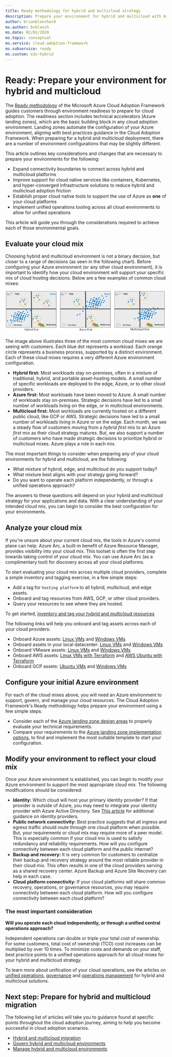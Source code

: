 ```yaml
---
title: Ready methodology for hybrid and multicloud strategy
description: Prepare your environment for hybrid and multicloud with Azure landing zones
author: brianblanchard
ms.author: brblanch
ms.date: 02/01/2020
ms.topic: conceptual
ms.service: cloud-adoption-framework
ms.subservice: ready
ms.custom: e2e-hybrid
---
```


# Ready: Prepare your environment for hybrid and multicloud

The [Ready methodology](../../ready/index.md) of the Microsoft Azure Cloud Adoption Framework guides customers through environment readiness to prepare for cloud adoption. The readiness section includes technical accelerators (Azure landing zones), which are the basic building block in any cloud adoption environment. Landing zones automate the configuration of your Azure environment, aligning with best practices guidance in the Cloud Adoption Framework. When preparing for a hybrid and multicloud deployment, there are a number of environment configurations that may be slightly different.

This article outlines key considerations and changes that are necessary to prepare your environments for the following:

- Expand connectivity boundaries to connect across hybrid and multicloud platforms
- Improve support for cloud native services like containers, Kubernetes, and hyper-converged infrastructure solutions to reduce hybrid and multicloud adoption friction
- Establish proper cloud native tools to support the use of Azure as **one** of your cloud platforms
- Implement unified operations tooling across all cloud environments to allow for unified operations

This article will guide you through the considerations required to achieve each of those environmental goals.

## Evaluate your cloud mix

Choosing hybrid and multicloud environment is not a binary decision, but closer to a range of decisions (as seen in the following chart). Before configuring your Azure environment (or any other cloud environment), it is important to identify how your cloud environment will support your specific mix of cloud hosting decisions. Below are a few examples of common cloud mixes:

![3 illustrations showing how different customers distribute workloads across cloud providers.](../../_images/hybrid/cloud-mix.png)

The image above illustrates three of the most common cloud mixes we are seeing with customers. Each blue dot represents a workload. Each orange circle represents a business process, supported by a distinct environment. Each of these cloud mixes requires a very different Azure environment configuration.

- **Hybrid first:** Most workloads stay on-premises, often in a mixture of traditional, hybrid, and portable asset-hosting models. A small number of specific workloads are deployed to the edge, Azure, or to other cloud providers.
- **Azure first:** Most workloads have been moved to Azure. A small number of workloads stay on-premises. Strategic decisions have led to a small number of workloads living on the edge, or in multicloud environments.
- **Multicloud first:** Most workloads are currently hosted on a different public cloud, like GCP or AWS. Strategic decisions have led to a small number of workloads living in Azure or on the edge. Each month, we see a steady flow of customers moving from a *hybrid first* mix to an *Azure first* mix as their cloud strategy matures. But, we also support a number of customers who have made strategic decisions to prioritize hybrid or multicloud mixes. Azure plays a role in each mix.

The most important things to consider when preparing any of your cloud environments for hybrid and multicloud, are the following:

- What mixture of hybrid, edge, and multicloud do you support today?
- What mixture best aligns with your strategy going forward?
- Do you want to operate each platform independently, or through a unified operations approach?

The answers to these questions will depend on your hybrid and multicloud strategy for your applications and data. With a clear understanding of your intended cloud mix, you can begin to consider the best configuration for your environments.

## Analyze your cloud mix

If you're unsure about your current cloud mix, the tools in Azure's control plane can help. Azure Arc, a built-in benefit of Azure Resource Manager, provides visibility into your cloud mix. This toolset is often the first step towards taking control of your cloud mix. You can use Azure Arc (as a complimentary tool) for discovery across all your cloud platforms.

To start evaluating your cloud mix across multiple cloud providers, complete a simple inventory and tagging exercise, in a few simple steps:

- Add a tag for `hosting platform` to all hybrid, multicloud, and edge assets.
- Onboard and tag resources from AWS, GCP, or other cloud providers.
- Query your resources to see where they are hosted.

To get started, [inventory and tag your hybrid and multicloud resources](../../manage/hybrid/server/best-practices/arc-inventory-tagging.md)

The following links will help you onboard and tag assets across each of your cloud providers:

- Onboard Azure assets: [Linux VMs](../../manage/hybrid/server/best-practices/arm-template-linux.md) and [Windows VMs](../../manage/hybrid/server/best-practices/arm-template-windows.md)
- Onboard assets in your local datacenter: [Linux VMs](../../manage/hybrid/server/best-practices/onboard-server-linux.md) and [Windows VMs](../../manage/hybrid/server/best-practices/onboard-server-win.md)
- Onboard VMware assets: [Linux VMs](../../manage/hybrid/server/best-practices/vmware-scaled-powercli-linux.md) and [Windows VMs](../../manage/hybrid/server/best-practices/vmware-scaled-powercli-win.md)
- Onboard AWS assets: [Linux VMs with Terraform](../../manage/hybrid/server/best-practices/aws-terraform-al2.md) and [AWS Ubuntu with Terraform](../../manage/hybrid/server/best-practices/aws-terraform-ubuntu.md)
- Onboard GCP assets: [Ubuntu VMs](../../manage/hybrid/server/best-practices/gcp-terraform-ubuntu.md) and [Windows VMs](../../manage/hybrid/server/best-practices/gcp-terraform-windows.md)

## Configure your initial Azure environment

For each of the cloud mixes above, you will need an Azure environment to support, govern, and manage your cloud resources. The Cloud Adoption Framework's Ready methodology helps prepare your environment using a few simple steps:

- Consider each of the [Azure landing zone design areas](../../ready/landing-zone/design-areas.md) to properly evaluate your technical requirements.
- Compare your requirements to the [Azure landing zone implementation options](../../ready/landing-zone/implementation-options.md), to find and implement the most suitable template to start your configuration.

## Modify your environment to reflect your cloud mix

Once your Azure environment is established, you can begin to modify your Azure environment to support the most appropriate cloud mix. The following modifications should be considered:

- **Identity:** Which cloud will host your primary identity provider? If that provider is outside of Azure, you may need to integrate your identity provider with Azure Active Directory. See [This article](/azure/active-directory/external-identities/identity-providers) for additional guidance on identity providers.
- **Public network connectivity:** Best practice suggests that all ingress and egress traffic should route through one cloud platform when possible. But, your requirements or cloud mix may require more of a peer model. This is especially common if your cloud mix is used to satisfy redundancy and reliability requirements. How will you configure connectivity between each cloud platform and the public internet?
- **Backup and recovery:** It is very common for customers to centralize their backup and recovery strategy around the most reliable provider in their cloud mix. This often results in one of the cloud providers serving as a shared recovery center. Azure Backup and Azure Site Recovery can help in each case.
- **Cloud platform connectivity:** If your cloud platforms will share common recovery, operations, or governance resources, you may require connectivity between each cloud platform. How will you configure connectivity between each cloud platform?

### The most important consideration

**Will you operate each cloud independently, or through a unified central operations approach?**

Independent operations can double or triple your total cost of ownership. For some customers, total cost of ownership (TCO) cost increases can be multiplied by over 10 times. To minimize costs and demands on your staff, best practice points to a unified operations approach for all cloud mixes for your hybrid and multicloud strategy.

To learn more about unification of your cloud operations, see the articles on [unified operations](./unified-operations.md), [governance](./govern.md) and [operations management](./manage.md) for hybrid and multicloud solutions.

## Next step: Prepare for hybrid and multicloud migration

The following list of articles will take you to guidance found at specific points throughout the cloud adoption journey, aiming to help you become successful in cloud adoption scenarios.

- [Hybrid and multicloud migration](./migrate.md)
- [Govern hybrid and multicloud environments](./govern.md)
- [Manage hybrid and multicloud environments](./manage.md)
